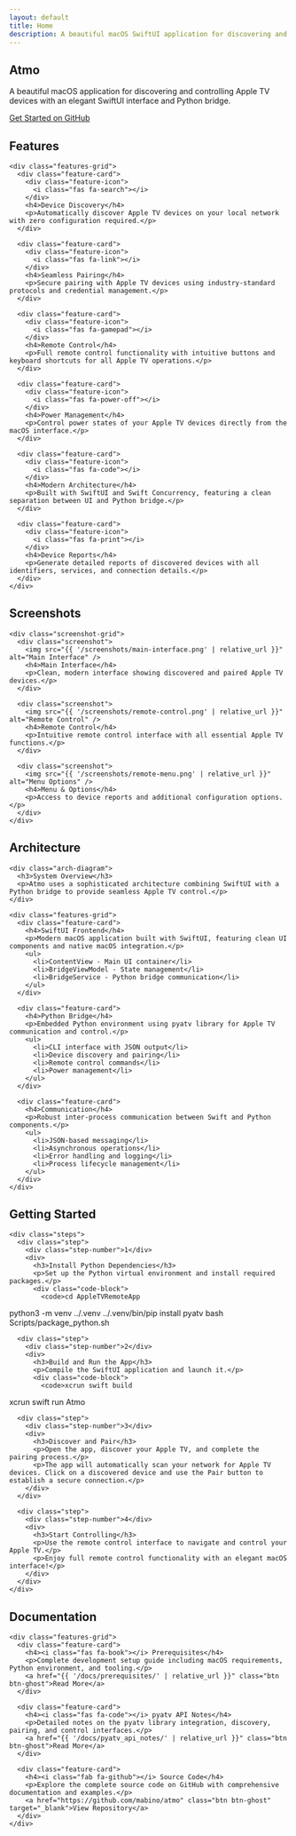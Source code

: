 ```yaml
---
layout: default
title: Home
description: A beautiful macOS SwiftUI application for discovering and controlling Apple TV devices
---
```


<section class="hero">
  <div class="container">
    <h1>Atmo</h1>
    <p>A beautiful macOS application for discovering and controlling Apple TV devices with an elegant SwiftUI interface and Python bridge.</p>
    <a href="https://github.com/mabino/atmo" class="btn" target="_blank">
      <i class="fab fa-github"></i>
      Get Started on GitHub
    </a>
  </div>
</section>

<section id="features" class="section">
  <div class="container">
    <h2>Features</h2>

    <div class="features-grid">
      <div class="feature-card">
        <div class="feature-icon">
          <i class="fas fa-search"></i>
        </div>
        <h4>Device Discovery</h4>
        <p>Automatically discover Apple TV devices on your local network with zero configuration required.</p>
      </div>

      <div class="feature-card">
        <div class="feature-icon">
          <i class="fas fa-link"></i>
        </div>
        <h4>Seamless Pairing</h4>
        <p>Secure pairing with Apple TV devices using industry-standard protocols and credential management.</p>
      </div>

      <div class="feature-card">
        <div class="feature-icon">
          <i class="fas fa-gamepad"></i>
        </div>
        <h4>Remote Control</h4>
        <p>Full remote control functionality with intuitive buttons and keyboard shortcuts for all Apple TV operations.</p>
      </div>

      <div class="feature-card">
        <div class="feature-icon">
          <i class="fas fa-power-off"></i>
        </div>
        <h4>Power Management</h4>
        <p>Control power states of your Apple TV devices directly from the macOS interface.</p>
      </div>

      <div class="feature-card">
        <div class="feature-icon">
          <i class="fas fa-code"></i>
        </div>
        <h4>Modern Architecture</h4>
        <p>Built with SwiftUI and Swift Concurrency, featuring a clean separation between UI and Python bridge.</p>
      </div>

      <div class="feature-card">
        <div class="feature-icon">
          <i class="fas fa-print"></i>
        </div>
        <h4>Device Reports</h4>
        <p>Generate detailed reports of discovered devices with all identifiers, services, and connection details.</p>
      </div>
    </div>
  </div>
</section>

<section class="section screenshots">
  <div class="container">
    <h2>Screenshots</h2>

    <div class="screenshot-grid">
      <div class="screenshot">
        <img src="{{ '/screenshots/main-interface.png' | relative_url }}" alt="Main Interface" />
        <h4>Main Interface</h4>
        <p>Clean, modern interface showing discovered and paired Apple TV devices.</p>
      </div>

      <div class="screenshot">
        <img src="{{ '/screenshots/remote-control.png' | relative_url }}" alt="Remote Control" />
        <h4>Remote Control</h4>
        <p>Intuitive remote control interface with all essential Apple TV functions.</p>
      </div>

      <div class="screenshot">
        <img src="{{ '/screenshots/remote-menu.png' | relative_url }}" alt="Menu Options" />
        <h4>Menu & Options</h4>
        <p>Access to device reports and additional configuration options.</p>
      </div>
    </div>
  </div>
</section>

<section id="architecture" class="section architecture">
  <div class="container">
    <h2>Architecture</h2>

    <div class="arch-diagram">
      <h3>System Overview</h3>
      <p>Atmo uses a sophisticated architecture combining SwiftUI with a Python bridge to provide seamless Apple TV control.</p>
    </div>

    <div class="features-grid">
      <div class="feature-card">
        <h4>SwiftUI Frontend</h4>
        <p>Modern macOS application built with SwiftUI, featuring clean UI components and native macOS integration.</p>
        <ul>
          <li>ContentView - Main UI container</li>
          <li>BridgeViewModel - State management</li>
          <li>BridgeService - Python bridge communication</li>
        </ul>
      </div>

      <div class="feature-card">
        <h4>Python Bridge</h4>
        <p>Embedded Python environment using pyatv library for Apple TV communication and control.</p>
        <ul>
          <li>CLI interface with JSON output</li>
          <li>Device discovery and pairing</li>
          <li>Remote control commands</li>
          <li>Power management</li>
        </ul>
      </div>

      <div class="feature-card">
        <h4>Communication</h4>
        <p>Robust inter-process communication between Swift and Python components.</p>
        <ul>
          <li>JSON-based messaging</li>
          <li>Asynchronous operations</li>
          <li>Error handling and logging</li>
          <li>Process lifecycle management</li>
        </ul>
      </div>
    </div>
  </div>
</section>

<section id="getting-started" class="section getting-started">
  <div class="container">
    <h2>Getting Started</h2>

    <div class="steps">
      <div class="step">
        <div class="step-number">1</div>
        <div>
          <h3>Install Python Dependencies</h3>
          <p>Set up the Python virtual environment and install required packages.</p>
          <div class="code-block">
            <code>cd AppleTVRemoteApp
python3 -m venv ../.venv
../.venv/bin/pip install pyatv
bash Scripts/package_python.sh</code>
          </div>
        </div>
      </div>

      <div class="step">
        <div class="step-number">2</div>
        <div>
          <h3>Build and Run the App</h3>
          <p>Compile the SwiftUI application and launch it.</p>
          <div class="code-block">
            <code>xcrun swift build
xcrun swift run Atmo</code>
          </div>
        </div>
      </div>

      <div class="step">
        <div class="step-number">3</div>
        <div>
          <h3>Discover and Pair</h3>
          <p>Open the app, discover your Apple TV, and complete the pairing process.</p>
          <p>The app will automatically scan your network for Apple TV devices. Click on a discovered device and use the Pair button to establish a secure connection.</p>
        </div>
      </div>

      <div class="step">
        <div class="step-number">4</div>
        <div>
          <h3>Start Controlling</h3>
          <p>Use the remote control interface to navigate and control your Apple TV.</p>
          <p>Enjoy full remote control functionality with an elegant macOS interface!</p>
        </div>
      </div>
    </div>
  </div>
</section>

<section id="docs" class="section">
  <div class="container">
    <h2>Documentation</h2>

    <div class="features-grid">
      <div class="feature-card">
        <h4><i class="fas fa-book"></i> Prerequisites</h4>
        <p>Complete development setup guide including macOS requirements, Python environment, and tooling.</p>
        <a href="{{ '/docs/prerequisites/' | relative_url }}" class="btn btn-ghost">Read More</a>
      </div>

      <div class="feature-card">
        <h4><i class="fas fa-code"></i> pyatv API Notes</h4>
        <p>Detailed notes on the pyatv library integration, discovery, pairing, and control interfaces.</p>
        <a href="{{ '/docs/pyatv_api_notes/' | relative_url }}" class="btn btn-ghost">Read More</a>
      </div>

      <div class="feature-card">
        <h4><i class="fab fa-github"></i> Source Code</h4>
        <p>Explore the complete source code on GitHub with comprehensive documentation and examples.</p>
        <a href="https://github.com/mabino/atmo" class="btn btn-ghost" target="_blank">View Repository</a>
      </div>
    </div>
  </div>
</section>